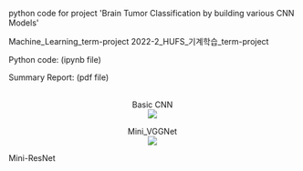 python code for project 'Brain Tumor Classification by building various CNN Models'

Machine_Learning_term-project
2022-2_HUFS_기계학습_term-project

Python code: (ipynb file)

Summary Report: (pdf file)<Br><Br>

<p align="center">
  Basic CNN<br>
  <img src="https://github.com/shOh-ai/Brain_Tumor_Classification/assets/119600394/0bdb72cb-03ac-4326-88e7-ff6c7e573bd9">
</p>

<p align="center">
  Mini_VGGNet<br>
  <img src="https://github.com/shOh-ai/Brain_Tumor_Classification/assets/119600394/568eda28-db39-4bf4-83c5-13bab56c6e52">
</p>

Mini-ResNet

